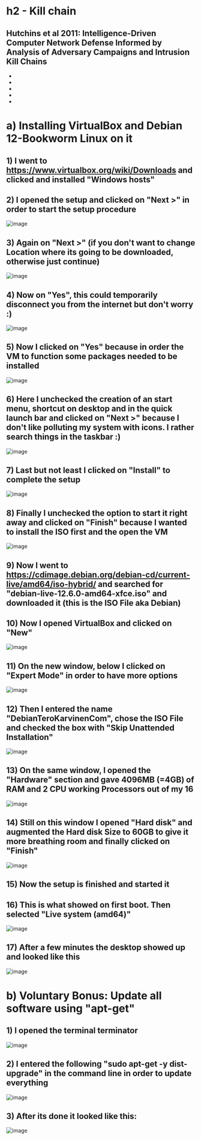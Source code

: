 # h2 - Kill chain

## Hutchins et al 2011: Intelligence-Driven Computer Network Defense Informed by Analysis of Adversary Campaigns and Intrusion Kill Chains
-
-
-
-
-

# a) Installing VirtualBox and Debian 12-Bookworm Linux on it
## 1) I went to https://www.virtualbox.org/wiki/Downloads and clicked and installed "Windows hosts"

## 2) I opened the setup and clicked on "Next >" in order to start the setup procedure
![image](https://github.com/user-attachments/assets/1f5f2101-59b4-4cf1-b20a-668f3245ed01)

## 3) Again on "Next >" (if you don't want to change Location where its going to be downloaded, otherwise just continue)
![image](https://github.com/user-attachments/assets/f35daf8a-01b8-48b0-91be-00407512ec90)

## 4) Now on "Yes", this could temporarily disconnect you from the internet but don't worry :)
![image](https://github.com/user-attachments/assets/7e8de1f2-7f5c-401e-94c1-d9d2ec32783b)

## 5) Now I clicked on "Yes" because in order the VM to function some packages needed to be installed
![image](https://github.com/user-attachments/assets/14adab79-00c6-4e88-9c26-4d5a7a6f0ea6)

## 6) Here I unchecked the creation of an start menu, shortcut on desktop and in the quick launch bar and clicked on "Next >" because I don't like polluting my system with icons. I rather search things in the taskbar :)
![image](https://github.com/user-attachments/assets/a381f953-f5cc-48d8-b568-497361e49821)

## 7) Last but not least I clicked on "Install" to complete the setup
![image](https://github.com/user-attachments/assets/7b13bb7a-82de-4e78-bc1e-6d841a7169ea)

## 8) Finally I unchecked the option to start it right away and clicked on "Finish" because I wanted to install the ISO first and the open the VM
![image](https://github.com/user-attachments/assets/29650fba-a4ff-420e-a0fb-e1dc9335a45c)


## 9) Now I went to https://cdimage.debian.org/debian-cd/current-live/amd64/iso-hybrid/ and searched for "debian-live-12.6.0-amd64-xfce.iso" and downloaded it (this is the ISO File aka Debian)

## 10) Now I opened VirtualBox and clicked on "New" 
![image](https://github.com/user-attachments/assets/e9f27f7e-494e-4ee4-bad8-292a0fc6c26a)

## 11) On the new window, below I clicked on "Expert Mode" in order to have more options
![image](https://github.com/user-attachments/assets/6927f9d7-2962-493a-8f5c-13c3de7a5113)

## 12) Then I entered the name "DebianTeroKarvinenCom", chose the ISO File and checked the box with "Skip Unattended Installation"
![image](https://github.com/user-attachments/assets/b9bd67b1-34c4-4db2-9f99-0f4848bb30a3)

## 13) On the same window, I opened the "Hardware" section and gave 4096MB (=4GB) of RAM and 2 CPU working Processors out of my 16
![image](https://github.com/user-attachments/assets/85168417-418d-42bd-b9ff-4f3627638563)

## 14) Still on this window I opened "Hard disk" and augmented the Hard disk Size to 60GB to give it more breathing room and finally clicked on "Finish"
![image](https://github.com/user-attachments/assets/d6ba20c1-af8b-42e9-a96f-dc3cb7e73d07)

## 15) Now the setup is finished and started it

## 16) This is what showed on first boot. Then selected "Live system (amd64)"
![image](https://github.com/user-attachments/assets/1e7a704b-db26-4e6d-80bf-3d0c695aff0c)

## 17) After a few minutes the desktop showed up and looked like this
![image](https://github.com/user-attachments/assets/d2ff77cf-4bbf-4dba-85b6-26c9555acd81)

# b) Voluntary Bonus: Update all software using "apt-get"
## 1) I opened the terminal terminator
![image](https://github.com/user-attachments/assets/fb0bcad9-00bd-4525-bba4-2b31eb356718)

## 2) I entered the following "sudo apt-get -y dist-upgrade" in the command line in order to update everything
![image](https://github.com/user-attachments/assets/4d801a0b-e968-490d-8279-281fa1072590)

## 3) After its done it looked like this:
![image](https://github.com/user-attachments/assets/51e623a0-d314-4208-8ec5-8200cbd44fc5)
